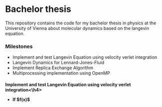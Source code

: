 # Bachelor thesis

This repository contains the code for my bachelor thesis in physics at the University of Vienna about molecular dynamics based on the langevin equation.

<h3>Milestones</h3>

<ul>
<li>Implement and test Langevin Equation using velocity verlet integration</li>
<li>Langevin Dynamics for Lennard-Jones-Fluid</li>
<li>Implement Replica Exchange Algorithm </li>
<li>Multiprocessing implementation using OpenMP</li>
</ul>

<h4>Implement and test Langevin Equation using velocity verlet integration<\h4>

<ul>
<li>If $f(x)$</li>
</ul>
